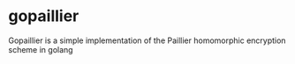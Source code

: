 # gopaillier
 Gopaillier is a simple implementation of the Paillier homomorphic encryption scheme in golang 
